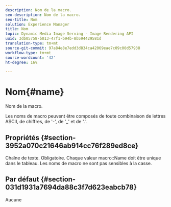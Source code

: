 ```yaml
---
description: Nom de la macro.
seo-description: Nom de la macro.
seo-title: Nom
solution: Experience Manager
title: Nom
topic: Dynamic Media Image Serving - Image Rendering API
uuid: 3db05758-b013-47f1-b94b-8b594429581d
translation-type: tm+mt
source-git-commit: 97a84e8e7edd3d834ca42069eae7c09c00d57938
workflow-type: tm+mt
source-wordcount: '42'
ht-degree: 16%

---
```



# Nom{#name}

Nom de la macro.

Les noms de macro peuvent être composés de toute combinaison de lettres ASCII, de chiffres, de &#39;-&#39;, de &#39;_&#39; et de &#39;.&#39;.

## Propriétés {#section-3952a070c21646ab914cc76f289ed8ce}

Chaîne de texte. Obligatoire. Chaque valeur macro::Name doit être unique dans le tableau. Les noms de macro ne sont pas sensibles à la casse.

## Par défaut {#section-031d1931a7694da88c3f7d623eabcb78}

Aucune
